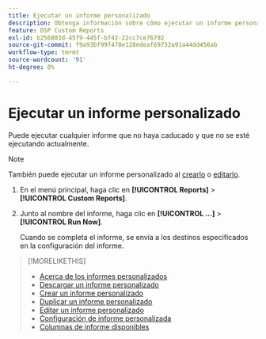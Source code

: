 ```yaml
---
title: Ejecutar un informe personalizado
description: Obtenga información sobre cómo ejecutar un informe personalizado inmediatamente.
feature: DSP Custom Reports
exl-id: b256803d-45f9-445f-bf42-22cc7ce76792
source-git-commit: f9a93bf99f470e128edeaf69752a91a44dd456ab
workflow-type: tm+mt
source-wordcount: '91'
ht-degree: 0%

---
```


# Ejecutar un informe personalizado

Puede ejecutar cualquier informe que no haya caducado y que no se esté ejecutando actualmente.

>[!NOTE]
>
>También puede ejecutar un informe personalizado al [crearlo](report-create.md) o [editarlo](report-edit.md).

1. En el menú principal, haga clic en **[!UICONTROL Reports]** > **[!UICONTROL Custom Reports]**.

1. Junto al nombre del informe, haga clic en **[!UICONTROL ...]** > **[!UICONTROL Run Now]**.

   Cuando se completa el informe, se envía a los destinos especificados en la configuración del informe.

>[!MORELIKETHIS]
>
>* [Acerca de los informes personalizados](/help/dsp/reports/report-about.md)
>* [Descargar un informe personalizado](/help/dsp/reports/report-download.md)
>* [Crear un informe personalizado](/help/dsp/reports/report-create.md)
>* [Duplicar un informe personalizado](/help/dsp/reports/report-copy.md)
>* [Editar un informe personalizado](/help/dsp/reports/report-edit.md)
>* [Configuración de informe personalizada](/help/dsp/reports/report-settings.md)
>* [Columnas de informe disponibles](/help/dsp/reports/report-columns.md)
